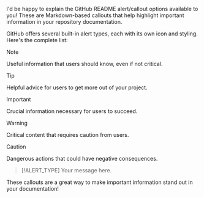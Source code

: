 I'd be happy to explain the GitHub README alert/callout options available to you! These are Markdown-based callouts that help highlight important information in your repository documentation.

GitHub offers several built-in alert types, each with its own icon and styling. Here's the complete list:

> [!NOTE]
> Useful information that users should know, even if not critical.

> [!TIP]
> Helpful advice for users to get more out of your project.

> [!IMPORTANT]
> Crucial information necessary for users to succeed.

> [!WARNING]
> Critical content that requires caution from users.

> [!CAUTION]
> Dangerous actions that could have negative consequences.

> [!ALERT_TYPE]
> Your message here.

These callouts are a great way to make important information stand out in your documentation!
